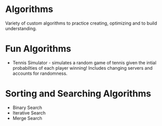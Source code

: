 # Algorithms
Variety of custom algorithms to practice creating, optimizing and to build understanding.

# Fun Algorithms

* Tennis Simulator - simulates a random game of tennis given the intial probabilties of each player winning! Includes changing servers and accounts for randomness.

# Sorting and Searching Algorithms

* Binary Search
* Iterative Search
* Merge Search
